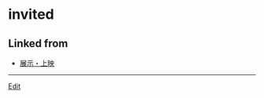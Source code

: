# invited

## Linked from

* [展示・上映](展示・上映.md)


----
[Edit](https://github.com/vitroid/vitroid.github.io/edit/master/MD/invited.md)

